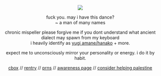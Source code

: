 <div align="center">
  
![](https://komarev.com/ghpvc/?username=drugstoreromance&color=blueviolet)

</div>

<div align="center">
  
fuck you. may i have this dance? </br> ~ a man of many names

</div>

<div align="center">
  
chronic mispeller please forgive me if you dont understand what ancient dialect may spawn from my keyboard </br>
i heavily identify as [yugi amane/hanako](https://hanako-kun.fandom.com/wiki/Hanako) + more.
</div>

<div align="center">

expect me to unconsciously mirror your personality or energy. i do it by habit.
</div>

<div align="center">

  [cbox](https://my.cbox.ws/spiderweb) // [rentry](https://rentry.co/gambledprayers) // [prns](https://en.pronouns.page/@shuwiqen)  // [awareness page](https://rentry.co/uyghurawareness) // [consider helping palestine](https://arab.org/click-to-help/palestine/)

</div>
